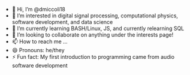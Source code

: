 - 👋 Hi, I’m @dmiccoli18
- 👀 I’m interested in digital signal processing, computational physics, software development, and data science
- 🌱 I’m currently learning BASH/Linux, JS, and currently relearning SQL
- 💞️ I’m looking to collaborate on anything under the interests page!
- 📫 How to reach me ...
- 😄 Pronouns: he/they
- ⚡ Fun fact: My first introduction to programming came from audio software development

<!---
dmiccoli18/dmiccoli18 is a ✨ special ✨ repository because its `README.md` (this file) appears on your GitHub profile.
You can click the Preview link to take a look at your changes.
--->
